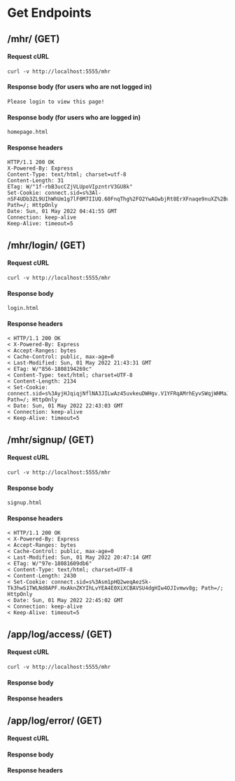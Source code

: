 # Get Endpoints

## /mhr/ (GET)
#### Request cURL
```
curl -v http://localhost:5555/mhr
```
#### Response body (for users who are not logged in)
```
Please login to view this page!
```

#### Response body (for users who are logged in)
```
homepage.html
```
#### Response headers
```
HTTP/1.1 200 OK
X-Powered-By: Express
Content-Type: text/html; charset=utf-8
Content-Length: 31
ETag: W/"1f-rbB3ucCZjVLUpoVIpzntrV3GU8k"
Set-Cookie: connect.sid=s%3Al-nSF4UDb3ZL9UIhWhUm1g7lF0M7IIUQ.60FnqThg%2FO2YwAGwbjRt8ErXFnaqe9nuXZ%2BuceuwXU4; Path=/; HttpOnly
Date: Sun, 01 May 2022 04:41:55 GMT
Connection: keep-alive
Keep-Alive: timeout=5
```

## /mhr/login/ (GET)
#### Request cURL
```
curl -v http://localhost:5555/mhr
```
#### Response body
```
login.html
```
#### Response headers
```
< HTTP/1.1 200 OK
< X-Powered-By: Express
< Accept-Ranges: bytes
< Cache-Control: public, max-age=0
< Last-Modified: Sun, 01 May 2022 21:43:31 GMT
< ETag: W/"856-1808194269c"
< Content-Type: text/html; charset=UTF-8
< Content-Length: 2134
< Set-Cookie: connect.sid=s%3AyjHJqiqjNflNA3JILwAz45uvkeuDWHgv.V1YFRqAMrhEyvSWqjWHMaJjDQw4livq5qP2rgDjfQGo; Path=/; HttpOnly
< Date: Sun, 01 May 2022 22:43:03 GMT
< Connection: keep-alive
< Keep-Alive: timeout=5
```

## /mhr/signup/ (GET)
#### Request cURL
```
curl -v http://localhost:5555/mhr
```
#### Response body
```
signup.html
```
#### Response headers
```
< HTTP/1.1 200 OK
< X-Powered-By: Express
< Accept-Ranges: bytes
< Cache-Control: public, max-age=0
< Last-Modified: Sun, 01 May 2022 20:47:14 GMT
< ETag: W/"97e-18081609db6"
< Content-Type: text/html; charset=UTF-8
< Content-Length: 2430
< Set-Cookie: connect.sid=s%3Asm1pHQ2weqAezSk-Tk3hwS1TWLNd8APF.HxAknZKYIhLvYEA4E0XiXCBAVSU4dgHIw4OJIvmwv8g; Path=/; HttpOnly
< Date: Sun, 01 May 2022 22:45:02 GMT
< Connection: keep-alive
< Keep-Alive: timeout=5
```
## /app/log/access/ (GET)
#### Request cURL
```
curl -v http://localhost:5555/mhr
```
#### Response body

#### Response headers


## /app/log/error/ (GET)
#### Request cURL

#### Response body

#### Response headers




